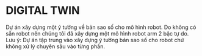 # DIGITAL TWIN 

Dự án xây dựng một ý tưởng về bản sao số cho mô hình robot. Do không có sẵn robot nên chúng tôi đã xây dựng một mô hình robot arm 2 bậc tự do.
Lưu ý: Dự án tập trung vào xây dựng ý tưởng bản sao số cho robot chứ không xử lý chuyên sâu vào từng phần.

